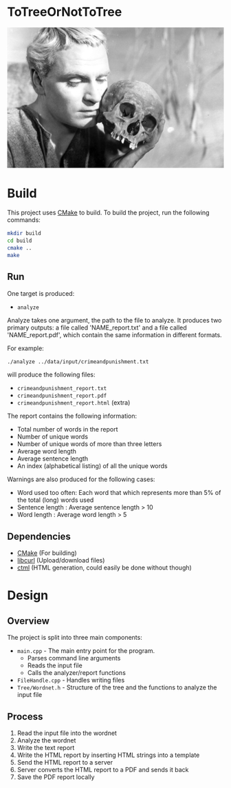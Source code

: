# ToTreeOrNotToTree
![Hamlet](./misc/hamlet.jpeg "Hamlet")

# Build
This project uses [CMake](https://cmake.org/) to build. To build the project, run the following commands:
```bash
mkdir build
cd build
cmake ..
make
```
## Run
One target is produced:
* `analyze`

Analyze takes one argument, the path to the file to analyze.
It produces two primary outputs: a file called 'NAME_report.txt' and a file called 'NAME_report.pdf', which
contain the same information in different formats.

For example:
```bash
./analyze ../data/input/crimeandpunishment.txt
```
will produce the following files:
* `crimeandpunishment_report.txt`
* `crimeandpunishment_report.pdf`
* `crimeandpunishment_report.html` (extra)

The report contains the following information:
* Total number of words in the report
* Number of unique words
* Number of unique words of more than three letters
* Average word length 
* Average sentence length
* An index (alphabetical listing) of all the unique words

Warnings are also produced for the following cases:
* Word used too often: Each word that which represents more than 5% of the total (long) words used
* Sentence length : Average sentence length > 10
* Word length : Average word length > 5

## Dependencies
* [CMake](https://cmake.org/) (For building)
* [libcurl](https://curl.haxx.se/libcurl/) (Upload/download files)
* [ctml](https://github.com/tinfoilboy/CTML) (HTML generation, could easily be done without though)

# Design
## Overview
The project is split into three main components:
* `main.cpp` - The main entry point for the program.
  * Parses command line arguments
  * Reads the input file
  * Calls the analyzer/report functions
* `FileHandle.cpp` - Handles writing files
* `Tree/Wordnet.h` - Structure of the tree and the functions to analyze the input file

## Process
1. Read the input file into the wordnet
2. Analyze the wordnet
3. Write the text report
4. Write the HTML report by inserting HTML strings into a template
5. Send the HTML report to a server
6. Server converts the HTML report to a PDF and sends it back
7. Save the PDF report locally